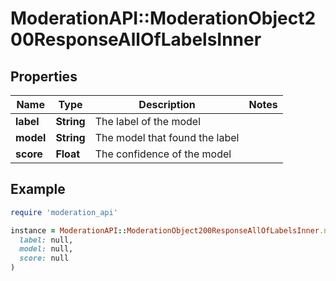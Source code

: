 # ModerationAPI::ModerationObject200ResponseAllOfLabelsInner

## Properties

| Name | Type | Description | Notes |
| ---- | ---- | ----------- | ----- |
| **label** | **String** | The label of the model |  |
| **model** | **String** | The model that found the label |  |
| **score** | **Float** | The confidence of the model |  |

## Example

```ruby
require 'moderation_api'

instance = ModerationAPI::ModerationObject200ResponseAllOfLabelsInner.new(
  label: null,
  model: null,
  score: null
)
```

